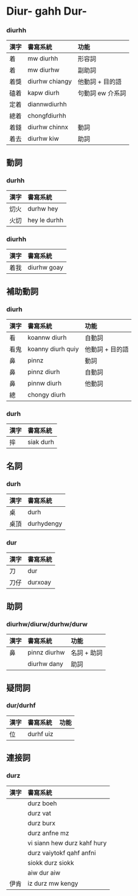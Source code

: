 # Diur- gahh Dur-

### diurhh

| 漢字 | 書寫系統 | 功能 |
| :--- | :--- | :--- |
| 着 | mw diurhh | 形容詞 |
| 着 | mw diurhw | 副助詞 |
| 着獎 | diurhw chiangy | 他動詞 + 目的語 |
| 磕着 | kapw diurh | 句動詞 ew 介系詞 |
| 定着 | diannwdiurhh | |
| 總着 | chongfdiurhh | |
| 着錢 | diurhw chinnx | 動詞 |
| 着去 | diurhw kiw | 助詞 |

## 動詞

### durhh

| 漢字 | 書寫系統 |
| :--- | :--- |
| 灱火 | durhw hey |
| 火灱 | hey le durhh |

### diurhh

| 漢字 | 書寫系統 |
| :--- | :--- |
| 着我 | diurhw goay |

## 補助動詞

### diurh

| 漢字 | 書寫系統 | 功能 |
| :--- | :--- | :--- |
| 看 | koannw diurh | 自動詞 |
| 看鬼 | koanny diurh quiy | 他動詞 + 目的語 |
| 鼻 | pinnz | 動詞 |
| 鼻 | pinnz diurh | 自動詞 |
| 鼻 | pinnw diurh | 他動詞 |
| 總 | chongy diurh ||

### durh

| 漢字 | 書寫系統 |
| :--- | :--- |
| 摔 | siak durh |

## 名詞

### durh

| 漢字 | 書寫系統 |
| :--- | :--- |
| 桌 | durh |
| 桌頂 | durhydengy |

### dur

| 漢字 | 書寫系統 |
| :--- | :--- |
| 刀 | dur |
| 刀仔 | durxoay |

## 助詞

### diurhw/diurw/durhw/durw

| 漢字 | 書寫系統 | 功能 |
| :--- | :--- | :--- |
| 鼻 | pinnz diurhw | 名詞 + 助詞 |
|| diurhw dany | 助詞 |

## 疑問詞

### dur/durhf

| 漢字 | 書寫系統 | 功能 |
| :--- | :--- | :--- |
| 位 | durhf uiz |  |

## 連接詞

### durz

| 漢字 | 書寫系統 |
| :--- | :--- |
|| durz boeh |
|| durz vat |
|| durz burx |
|| durz anfne mz |
|| vi siann hew durz kahf hury |
|| durz vaiytokf qahf anfni |
|| siokk durz siokk |
|| aiw dur aiw |
| 伊肯 | iz durz mw kengy |

